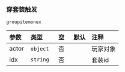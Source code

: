 ### 穿套装触发

`groupitemonex`

| 参数  | 类型      | 空   | 默认 | 注释     |
| :---- | :-------- | :--- | :--- | :------- |
| actor | `object`  | 否   |      | 玩家对象 |
| idx   | `string` | 否   |      | 套装id   |

